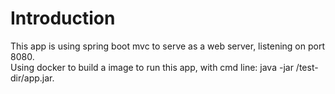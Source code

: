 # Introduction
This app is using spring boot mvc to serve as a web server, listening on port 8080.   
Using docker to build a image to run this app, with cmd line: java -jar /test-dir/app.jar.